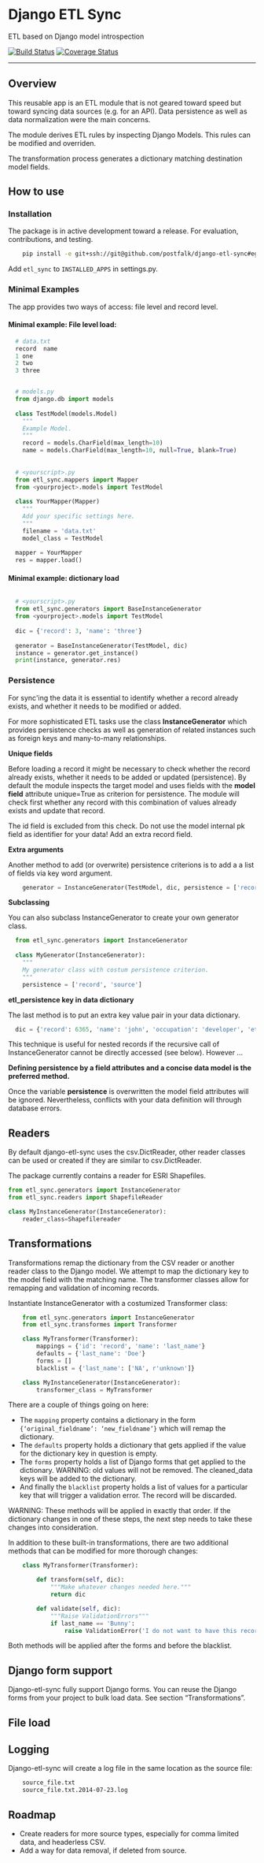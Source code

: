 # Django ETL Sync

ETL based on Django model introspection

[![Build Status][travis-image]][travis-link]
[![Coverage Status][coveralls-image]][coveralls-link]

---

## Overview

This reusable app is an ETL module that is not geared toward speed but toward syncing 
data sources (e.g. for an API). Data persistence as well as data normalization were the main concerns. 

The module derives ETL rules by inspecting Django Models. This rules can be modified and overriden.

The transformation process generates a dictionary matching destination model fields.

## How to use

### Installation

The package is in active development toward a release. For evaluation, 
contributions, and testing. 

```bash
    pip install -e git+ssh://git@github.com/postfalk/django-etl-sync#egg=django-etl-sync 
````

Add `etl_sync` to `INSTALLED_APPS` in settings.py.

### Minimal Examples

The app provides two ways of access: file level and record level.

#### Minimal example: File level load:

```python
  # data.txt
  record  name
  1 one
  2 two
  3 three


  # models.py
  from django.db import models
  
  class TestModel(models.Model)
    """
    Example Model.
    """
    record = models.CharField(max_length=10)
    name = models.CharField(max_length=10, null=True, blank=True)
  
  
  # <yourscript>.py
  from etl_sync.mappers import Mapper
  from <yourproject>.models import TestModel
  
  class YourMapper(Mapper)
    """
    Add your specific settings here.
    """
    filename = 'data.txt'
    model_class = TestModel
  
  mapper = YourMapper
  res = mapper.load()
```
  

#### Minimal example: dictionary load


```python

  # <yourscript>.py
  from etl_sync.generators import BaseInstanceGenerator
  from <yourproject>.models import TestModel
  
  dic = {'record': 3, 'name': 'three'}
  
  generator = BaseInstanceGenerator(TestModel, dic)
  instance = generator.get_instance()
  print(instance, generator.res)
```


### Persistence

For sync'ing the data it is essential to identify whether a record already exists, and whether it needs to be modified or added.

For more sophisticated ETL tasks use the class **InstanceGenerator** which provides persistence checks as well as generation of related instances such as foreign keys and many-to-many relationships.

**Unique fields**

Before loading a record it might be necessary to check whether the record already exists, whether it needs to be added or updated (persistence). 
By default the module inspects the target model and uses fields with the **model field** attribute unique=True as criterion for persistence. The module will check
first whether any record with this combination of values already exists and update that record. 

The id field is excluded from this check. Do not use the model internal pk field as identifier for your data! Add an extra record field.

**Extra arguments**

Another method to add (or overwrite) persistence criterions is to add a a list of fields via key word argument. 

```python
    generator = InstanceGenerator(TestModel, dic, persistence = ['record', 'source'])
```
    

**Subclassing**

You can also subclass InstanceGenerator to create your own generator class.

```python
  from etl_sync.generators import InstanceGenerator
  
  class MyGenerator(InstanceGenerator):
    """
    My generator class with costum persistence criterion.
    """
    persistence = ['record', 'source']
```
    
**etl_persistence key in data dictionary**

The last method is to put an extra key value pair in your data dictionary.

```python
  dic = {'record': 6365, 'name': 'john', 'occupation': 'developer', 'etl_persistence': ['record']}
```

This technique is useful for nested records if the recursive call of InstanceGenerator cannot be 
directly accessed (see below). However ...

**Defining persistence by a field attributes and a concise data model is the preferred method.**

Once the variable **persistence** is overwritten the model field attributes will be ignored. Nevertheless,
conflicts with your data definition will through database errors.

## Readers

By default django-etl-sync uses the csv.DictReader, other reader classes can be used or
created if they are similar to csv.DictReader.

The package currently contains a reader for ESRI Shapefiles.

```python
from etl_sync.generators import InstanceGenerator
from etl_sync.readers import ShapefileReader

class MyInstanceGenerator(InstanceGenerator):
    reader_class=Shapefilereader
```

## Transformations

Transformations remap the dictionary from the CSV reader or 
another reader class to the Django model. We attempt to map the 
dictionary key to the model field with the matching name. 
The transformer classes allow for remapping and validation of incoming
records.

Instantiate InstanceGenerator with a costumized Transformer class:

```python
    from etl_sync.generators import InstanceGenerator
    from etl_sync.transformes import Transformer

    class MyTransformer(Transformer):
        mappings = {'id': 'record', 'name': 'last_name'}
        defaults = {'last_name': 'Doe'}
        forms = []
        blacklist = {'last_name': ['NA', r'unknown']}

    class MyInstanceGenerator(InstanceGenerator):
        transformer_class = MyTransformer
```

There are a couple of things going on here:

* The `mapping` property contains a dictionary in the form `{‘original_fieldname’: ‘new_fieldname’}` which will remap the dictionary.
* The `defaults` property holds a dictionary that gets applied if the value for the dictionary key in question is empty.
* The `forms` property holds a list of Django forms that get applied to the dictionary. WARNING: old values will not be removed. The cleaned_data keys will be added to the dictionary.
* And finally the `blacklist` property holds a list of values for a particular key that will trigger a validation error. The record will be discarded.

WARNING: These methods will be applied in exactly that order. If the dictionary changes in one of these steps, the next step needs to take these changes into consideration.

In addition to these built-in transformations, there are two additional methods that can be modified for more thorough changes:

```python
    class MyTransformer(Transformer):

        def transform(self, dic):
            """Make whatever changes needed here."""
            return dic

        def validate(self, dic):
            """Raise ValidationErrors"""
            if last_name == 'Bunny':
                raise ValidationError('I do not want to have this record') 
```

Both methods will be applied after the forms and before the blacklist.

## Django form support

Django-etl-sync fully support Django forms. You can reuse the Django forms from your 
project to bulk load data. See section “Transformations”.

## File load

## Logging

Django-etl-sync will create a log file in the same location as the source file:

```bash
    source_file.txt
    source_file.txt.2014-07-23.log
```


## Roadmap

- Create readers for more source types, especially for comma limited data, and headerless CSV.
- Add a way for data removal, if deleted from source.



[travis-image]: https://travis-ci.org/postfalk/django-etl-sync.svg?branch=master
[travis-link]: https://travis-ci.org/postfalk/django-etl-sync
[coveralls-image]: https://coveralls.io/repos/postfalk/django-etl-sync/badge.png?branch=master
[coveralls-link]: https://coveralls.io/r/postfalk/django-etl-sync?branch=master
